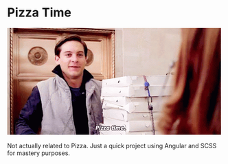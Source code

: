 # Pizza Time

![](pizza_time.gif)

Not actually related to Pizza. Just a quick project using Angular and SCSS for mastery purposes.

